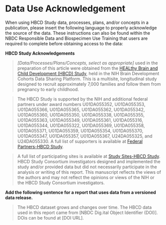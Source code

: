 # Data Use Acknowledgement

When using HBCD Study data, processes, plans, and/or concepts in a publication, please insert the following language to properly acknowledge the source of the data. These instructions can also be found within the NBDC Responsible Data and Biospecimen Use Training that users are required to complete before obtaining access to the data:

**HBCD Study Acknowledgements**       
> *[Data/Processes/Plans/Concepts, select as appropriate]* used in the preparation of this article were obtained from the [HEALthy Brain and Child Development (HBCD) Study](https://hbcdstudy.org/), held in the NIH Brain Development Cohorts Data Sharing Platform. This is a multisite, longitudinal study designed to recruit approximately 7,000 families and follow them from pregnancy to early childhood.

> The HBCD Study is supported by the NIH and additional federal partners under award numbers U01DA055352, U01DA055353, U01DA055366, U01DA055365, U01DA055362, U01DA055342, U01DA055360, U01DA055350, U01DA055338, U01DA055355, U01DA055363, U01DA055349, U01DA055361, U01DA055316, U01DA055344, U01DA055322, U01DA055369, U01DA055358, U01DA055371, U01DA055359, U01DA055354, U01DA055370, U01DA055347, U01DA055357, U01DA055367, U24DA055325, and U24DA055330. A full list of supporters is available at [Federal Partners-HBCD Study](https://hbcdstudy.org/federal-partners/).

> A full list of participating sites is available at [Study Sites-HBCD Study](https://hbcdstudy.org/recruitment-sites/). HBCD Study Consortium investigators designed and implemented the study and/or provided data but did not necessarily participate in the analysis or writing of this report. This manuscript reflects the views of the authors and may not reflect the opinions or views of the NIH or the HBCD Study Consortium investigators.

**Add the following sentence for a report that uses data from a versioned data release.**
> The HBCD dataset grows and changes over time. The HBCD data used in this report came from [NBDC Dig.ital Object Identifier (DOI)]. DOis can be found at [DOI URL].

